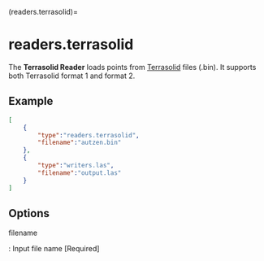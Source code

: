 (readers.terrasolid)=

# readers.terrasolid

The **Terrasolid Reader** loads points from [Terrasolid] files (.bin).
It supports both Terrasolid format 1 and format 2.

## Example

```json
[
    {
        "type":"readers.terrasolid",
        "filename":"autzen.bin"
    },
    {
        "type":"writers.las",
        "filename":"output.las"
    }
]
```

## Options

filename

: Input file name \[Required\]

```{include} reader_opts.md
```

[terrasolid]: https://terrasolid.com/products/terrascan/
